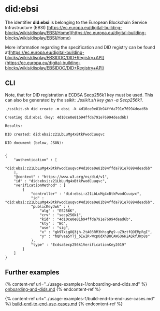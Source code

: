 # did:ebsi

The identifier **did:ebsi** is belonging to the European Blockchain Service Infrastructure (EBSI) [https://ec.europa.eu/digital-building-blocks/wikis/display/EBSI/Home](https://ec.europa.eu/digital-building-blocks/wikis/display/EBSI/Home)

More information regarding the specification and DID registry can be found at[https://ec.europa.eu/digital-building-blocks/wikis/display/EBSIDOC/DID+Registry+API](https://ec.europa.eu/digital-building-blocks/wikis/display/EBSIDOC/DID+Registry+API)



## CLI

Note, that for DID registration a ECDSA Secp256k1 key must be used. This can also be generated by the ssikit: _./ssikit.sh key gen -a Secp256k1_.

```
./ssikit.sh did create -m ebsi -k 4d10ce0e81b94ffda791e76994dead6b

Creating did:ebsi (key: 4d10ce0e81b94ffda791e76994dead6b)

Results:

DID created: did:ebsi:z21LbLuMg4xBtkPwodCuuqvc

DID document (below, JSON):


{
    "authentication" : [
        "did:ebsi:z21LbLuMg4xBtkPwodCuuqvc#4d10ce0e81b94ffda791e76994dead6b"
    ],
    "@context" : "https://www.w3.org/ns/did/v1",
    "id" : "did:ebsi:z21LbLuMg4xBtkPwodCuuqvc",
    "verificationMethod" : [
        {
            "controller" : "did:ebsi:z21LbLuMg4xBtkPwodCuuqvc",
            "id" : "did:ebsi:z21LbLuMg4xBtkPwodCuuqvc#4d10ce0e81b94ffda791e76994dead6b",
            "publicKeyJwk" : {
                "alg" : "ES256K",
                "crv" : "secp256k1",
                "kid" : "4d10ce0e81b94ffda791e76994dead6b",
                "kty" : "EC",
                "use" : "sig",
                "x" : "gk9Txig8Q3jh-2tA03RM3hhsqPg9-uZ9ztfQOEMpRgI",
                "y" : "hQPvaa5YTj_bIwIR-WxpOdXhBUCAWGO6H2AQkfJWp8s"
            },
            "type" : "EcdsaSecp256k1VerificationKey2019"
        }
    ]
}

```

## Further examples

{% content-ref url="../usage-examples-1/onboarding-and-dids.md" %}
[onboarding-and-dids.md](../usage-examples-1/onboarding-and-dids.md)
{% endcontent-ref %}

{% content-ref url="../usage-examples-1/build-end-to-end-use-cases.md" %}
[build-end-to-end-use-cases.md](../usage-examples-1/build-end-to-end-use-cases.md)
{% endcontent-ref %}
